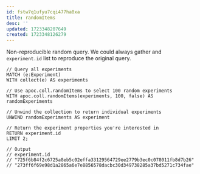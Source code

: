 ```yaml
---
id: fstw7q1ufyu7cqi477ha0xa
title: randomItems
desc: ''
updated: 1723348207649
created: 1723348126279
---
```

Non-reproducible random query. We could always gather and `experiment.id` list to reproduce the original query.

```cypher
// Query all experiments
MATCH (e:Experiment)
WITH collect(e) AS experiments

// Use apoc.coll.randomItems to select 100 random experiments
WITH apoc.coll.randomItems(experiments, 100, false) AS randomExperiments

// Unwind the collection to return individual experiments
UNWIND randomExperiments AS experiment

// Return the experiment properties you're interested in
RETURN experiment.id
LIMIT 2;

// Output
// experiment.id
// "725f6b84f2c6725a8eb5c02effa33129564729ee2779b3ec0c078011fb8d7b26"
// "273ff6f69e98d1a2865a6e7e8856578dacbc30d349738285a37bd5271c734fae"
```

